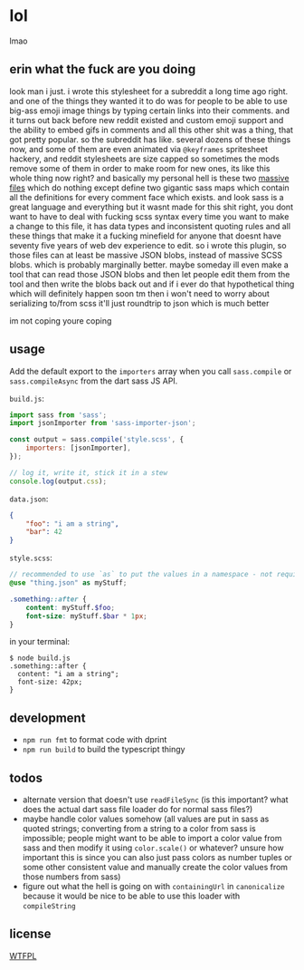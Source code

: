 # lol

lmao

## erin what the fuck are you doing

look man i just. i wrote this stylesheet for a subreddit a long time ago right.
and one of the things they wanted it to do was for people to be able to use
big-ass emoji image things by typing certain links into their comments. and it
turns out back before new reddit existed and custom emoji support and the
ability to embed gifs in comments and all this other shit was a thing, that got
pretty popular. so the subreddit has like. several dozens of these things now,
and some of them are even animated via `@keyframes` spritesheet hackery, and
reddit stylesheets are size capped so sometimes the mods remove some of them in
order to make room for new ones, its like this whole thing now right? and
basically my personal hell is these two [massive][1] [files][2] which do nothing
except define two gigantic sass maps which contain all the definitions for every
comment face which exists. and look sass is a great language and everything but
it wasnt made for this shit right, you dont want to have to deal with fucking
scss syntax every time you want to make a change to this file, it has data types
and inconsistent quoting rules and all these things that make it a fucking
minefield for anyone that doesnt have seventy five years of web dev experience
to edit. so i wrote this plugin, so those files can at least be massive JSON
blobs, instead of massive SCSS blobs. which is probably marginally better. maybe
someday ill even make a tool that can read those JSON blobs and then let people
edit them from the tool and then write the blobs back out and if i ever do that
hypothetical thing which will definitely happen soon tm then i won't need to
worry about serializing to/from scss it'll just roundtrip to json which is much
better

im not coping youre coping

[1]: https://github.com/r-anime/stylesheet/blob/e398e51dd135fc6af0f572f8410f0471e6d10ce4/src/_commentfaces-static.scss
[2]: https://github.com/r-anime/stylesheet/blob/e398e51dd135fc6af0f572f8410f0471e6d10ce4/src/_commentfaces-animated.scss

## usage

Add the default export to the `importers` array when you call `sass.compile` or
`sass.compileAsync` from the dart sass JS API.

`build.js`:

```js
import sass from 'sass';
import jsonImporter from 'sass-importer-json';

const output = sass.compile('style.scss', {
	importers: [jsonImporter],
});

// log it, write it, stick it in a stew
console.log(output.css);
```

`data.json`:

```json
{
	"foo": "i am a string",
	"bar": 42
}
```

`style.scss`:

```scss
// recommended to use `as` to put the values in a namespace - not required tho
@use "thing.json" as myStuff;

.something::after {
	content: myStuff.$foo;
	font-size: myStuff.$bar * 1px;
}
```

in your terminal:

```
$ node build.js
.something::after {
  content: "i am a string";
  font-size: 42px;
}
```

## development

- `npm run fmt` to format code with dprint
- `npm run build` to build the typescript thingy

## todos

- alternate version that doesn't use `readFileSync` (is this important? what
  does the actual dart sass file loader do for normal sass files?)
- maybe handle color values somehow (all values are put in sass as quoted
  strings; converting from a string to a color from sass is impossible; people
  might want to be able to import a color value from sass and then modify it
  using `color.scale()` or whatever? unsure how important this is since you can
  also just pass colors as number tuples or some other consistent value and
  manually create the color values from those numbers from sass)
- figure out what the hell is going on with `containingUrl` in `canonicalize`
  because it would be nice to be able to use this loader with `compileString`

## license

[WTFPL](/LICENSE)
